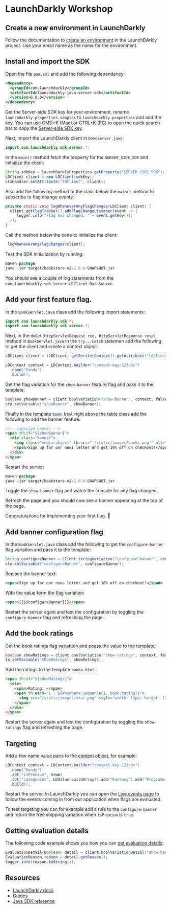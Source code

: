 # LaunchDarkly Workshop

## Create a new environment in LaunchDarkly

Follow the documentation to [create an environment](https://docs.launchdarkly.com/home/organize/environments#creating-environments) in the  LaunchDArkly project. Use your email name as the name for the environment.

## Install and import the SDK

Open the file `pom.xml` and add the following dependency:

```xml
<dependency>
  <groupId>com.launchdarkly</groupId>
  <artifactId>launchdarkly-java-server-sdk</artifactId>
  <version>6.0.0</version>
</dependency>
```

Get the Server-side SDK key for your environment, rename `launchdarkly.properties.samples` to `launchdarkly.properties` and add the key. You can use CMD+K (Mac) or CTRL+K (PC) to open the quick search bar to copy the [Server-side SDK key](https://docs.launchdarkly.com/sdk/concepts/client-side-server-side#keys).

Next, import the LaunchDarkly client in `DemoServer.java`:

```java
import com.launchdarkly.sdk.server.*;
```

In the `main()` method fetch the property for the `SERVER_SIDE_SDK` and initialize the client:

```java
String sdkKey = launchDarklyProperties.getProperty("SERVER_SIDE_SDK");
LDClient client = new LDClient(sdkKey);
ctxHandler.setAttribute("ldClient", client);
```

Also add the following method to the class below the `main()` method to subscribe to flag change events:

```java
private static void logWheneverAnyFlagChanges(LDClient client) {
  client.getFlagTracker().addFlagChangeListener(event -> {
     logger.info("Flag has changed: " + event.getKey());
  });
}
```

Call the method below the code to initialize the client:

```java
 logWheneverAnyFlagChanges(client);
```

Test the SDK initialization by running:

```java
maven package
java -jar target/bookstore-v2-1.0.0-SNAPSHOT.jar
 ```

You should see a couple of log statements from the `com.launchdarkly.sdk.server.LDClient.DataSource`.

## Add your first feature flag.

In the `BookServlet.java` class add the following import statements:

```java
import com.launchdarkly.sdk.*;
import com.launchdarkly.sdk.server.*;
```

Next, in the `doGet(HttpServletRequest req, HttpServletResponse resp)` method in `BookServlet.java` in the `try...catch` statemen add the following to get the client and create a context object:

```java
LDClient client = (LDClient) getServletContext().getAttribute("ldClient");

LDContext context = LDContext.builder("context-key-123abc")
  .name("Sandy")
  .build();
```

Get the flag variation for the `show-banner` feature flag and pass it to the template:

```java
boolean showBanner = client.boolVariation("show-banner", context, false);
ctx.setVariable("showBanner", showBanner);
```

Finally in the template `book.html` right above the table class add the following to add the banner feature:

```html
<!-- Campaign banner -->
<span th:if="${showBanner}">
  <div class="banner">
    <img class="media-object" th:src="'/static/images/books.png'" alt="Books icon" />
    <span>Sign up for our news letter and get 10% off on checkout!</span>
  </div>
</span>
```

Restart the server:

```java
maven package
java -jar target/bookstore-v2-1.0.0-SNAPSHOT.jar
 ```

Toggle the `show-banner` flag and watch the console for any flag changes.

Refresh the page and you should now see a banner appearing at the top of the page.

Congratulations for implementing your first flag. :tada:

## Add banner configuration flag

In the `BookServlet.java` class add the following to get the `configure-banner` flag variation and pass it to the template:

```java
String configureBanner = client.stringVariation("configure-banner", context, "Get 3 books for the price of 2");
ctx.setVariable("configureBanner", configureBanner);
```

Replace the banner text:

```html
<span>Sign up for our news letter and get 10% off on checkout!</span>
```

With the value form the flag variation:

```html
<span>[[${configureBanner}]]</span>
```

Restart the server again and test the configuration by toggling the `configure-banner` flag and refreshing the page.

## Add the book ratings

Get the book ratings flag variattion and poass the value to the template:

```java
boolean showRatings = client.boolVariation("show-ratings", context, false);
tx.setVariable("showRatings", showRatings);
```

Add the ratings to the template `booka.html`:

```html
<span th:if="${showRatings}">
  <div>
    <span>Rating: </span>
    <span th:each="i : ${#numbers.sequence(1, book.rating)}">
      <img src="/static/images/star.png" style="width: 12px; height: 12px;" />
    </span>
  </div>
</span>
```

Restart the server again and test the configuration by toggling the `show-ratings` flag and refreshing the page.

## Targeting

Add a few name value pairs to the [context object](https://docs.launchdarkly.com/sdk/features/user-context-config#java), for example:

```java
LDContext context = LDContext.builder("context-key-123abc")
  .name("Sandy")
  .set("isPremium", true)
  .set("categories", LDValue.buildArray().add("Fantasy").add("Programming").add("Travel").build())
  .build();
```

Restart the server. In LaunchDarkly you can open the [Live events page](https://docs.launchdarkly.com/home/flags/live-events?q=watch%20events) to follow the events coming in from our application when flags are evaluated.

To test targeting you can for example add a rule to the `configure-banner` and return the free shipping variation when `isPremium` is `true`.

## Getting evaluation details

The following code example shows you how you can [get evaluation details](https://docs.launchdarkly.com/sdk/features/evaluation-reasons#java):

```java
EvaluationDetail<Boolean> detail = client.boolVariationDetail("show-banner", context, false);
EvaluationReason reason = detail.getReason();
logger.info(reason.toString());
```

## Resources

- [LaunchDarkly docs](https://docs.launchdarkly.com/home?q=watch%20events)
- [Guides](https://docs.launchdarkly.com/guides)
- [Java SDK reference](https://docs.launchdarkly.com/sdk/server-side/java/?q=java+sdk)

